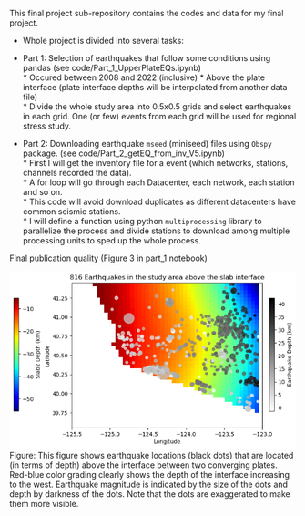 This final project sub-repository contains the codes and data for my final project.
* Whole project is divided into several tasks:
* Part 1: Selection of earthquakes that follow some conditions using pandas
    (see code/Part_1_UpperPlateEQs.ipynb) \
        * Occured between 2008 and 2022 (inclusive)
        * Above the plate interface (plate interface depths will be interpolated from another data file) \
        * Divide the whole study area into 0.5x0.5 grids and select earthquakes in each grid. One (or few) events from each grid will be used for regional stress study.
        
* Part 2: Downloading earthquake `mseed` (miniseed) files using `Obspy` package.
    (see code/Part_2_getEQ_from_inv_V5.ipynb) \
        * First I will get the inventory file for a event (which networks, stations, channels recorded the data). \
        * A for loop will go through each Datacenter, each network, each station and so on. \
            * This code will avoid download duplicates as different datacenters have common seismic stations. \
        * I will define a function using python `multiprocessing` library to parallelize the process and divide stations to download among multiple processing units to sped up the whole process.

Final publication quality (Figure 3 in part_1 notebook)

![Alt text](pub_figure.png) \
Figure: This figure shows earthquake locations (black dots) that are located (in terms of depth) above the interface between two converging plates. Red-blue color grading clearly shows the depth of the interface increasing to the west. Earthquake magnitude is indicated by the size of the dots and depth by darkness of the dots. Note that the dots are exaggerated to make them more visible.


<!-- Please ignore the following as I was not able to go that far I will do these step for my own research
        * Part 3: `(not included here)` Picking earthquake arrival times at each station using `PyRocko` package which is a UI based software and the `mseed` files from `Part 2`. This will produce a `txt` file containing earthquake arrival times, P-wave polarity (positve/negative), station location for each event ID. This is a manual process.
        * Part 4: Earthquake location determination using `grid search` method and checking location accuracy of depth given by USGS. This uses a lot of computing power as the whole study area will be divided into 3D cubes and calculate seismic raypath from source to station. I will try to use `parallel computing` in this step.
        * Part 5: Determine `Focal mechanism` of each major earthquake using `HASH` software (a fortran program widely used for this purpose). Focal mechanism is displayed as a `beachball` which shows areas of compressional and dialational stress around an earthquake.
        * Part 6: Use machine learning algorithms to determine `Focal mechanism` and compare them with calculated results from the `HASH` program. -->
